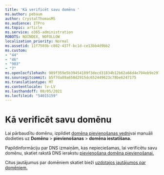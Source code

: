 ```yaml
---
title: 'Kā verificēt savu domēnu '
ms.author: pebaum
author: CrystalThomasMS
ms.audience: ITPro
ms.topic: article
ms.service: o365-administration
ROBOTS: NOINDEX, NOFOLLOW
localization_priority: Normal
ms.assetid: 11f7503b-c802-437f-bc1d-ce13bb4d9bb2
ms.custom:
- "44"
- "46"
- "903"
- "7"
ms.openlocfilehash: 989f359e5b39454189f3decd31834b12b62a66d4e794eb9e2977173effb80b60
ms.sourcegitcommit: b5f7da89a650d2915dc652449623c78be6247175
ms.translationtype: MT
ms.contentlocale: lv-LV
ms.lasthandoff: 08/05/2021
ms.locfileid: "54015159"
---
```

# <a name="how-to-verify-your-domain"></a>Kā verificēt savu domēnu

Lai pārbaudītu domēnu, izpildiet [domēna pievienošanas vedni](https://admin.microsoft.com/Adminportal#/Domains/Wizard)vai manuāli dodieties uz **Domēnu**  >  **pievienošanas**  >  **domēna iestatīšana.**

Papildinformāciju par DNS izmaiņām, kas nepieciešamas, lai verificētu savu domēnu, skatiet rakstā DNS ierakstu [pievienošana domēna pievienošanai.](/microsoft-365/admin/get-help-with-domains/create-dns-records-at-any-dns-hosting-provider)

Citus jautājumus par domēniem skatiet bieži [uzdotajos jautājumos par domēniem.](/microsoft-365/admin/setup/domains-faq)
